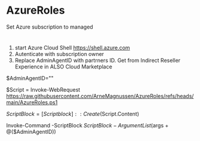 # AzureRoles
Set Azure subscription to managed
#
1. start Azure Cloud Shell https://shell.azure.com
2. Autenticate with subscription owner
3. Replace  AdminAgentID with partrners ID. Get from Indirect Reseller Experience in ALSO Cloud Marketplace


$AdminAgentID=""

$Script = Invoke-WebRequest https://raw.githubusercontent.com/ArneMagnussen/AzureRoles/refs/heads/main/AzureRoles.ps1

$ScriptBlock = [Scriptblock]::Create($Script.Content)

Invoke-Command -ScriptBlock $ScriptBlock -ArgumentList ($args + @($AdminAgentID))
